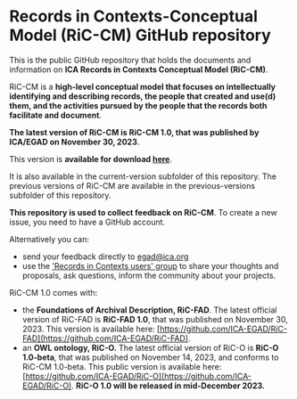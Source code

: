 # Records in Contexts-Conceptual Model (RiC-CM) GitHub repository

This is the public GitHub repository that holds the documents and information on **ICA Records in Contexts Conceptual Model (RiC-CM)**.

RiC-CM is a **high-level conceptual model that focuses on intellectually identifying and describing
records, the people that created and use(d) them, and the activities pursued by the people that
the records both facilitate and document**.

**The latest version of RiC-CM is RiC-CM 1.0, that was published by ICA/EGAD on November 30, 2023**. 

This version is **available for download [here](https://github.com/ICA-EGAD/RiC-CM/releases/tag/v1.0)**.

It is also available in the current-version subfolder of this repository. The previous versions of RiC-CM are available in the previous-versions subfolder of this repository.

**This repository is used to collect feedback on RiC-CM**. To create a new issue, you need to have a GitHub account. 

Alternatively you can:
- send your feedback directly to egad@ica.org
- use the ['Records in Contexts users' group](https://groups.google.com/g/Records_in_Contexts_users) to share your thoughts and proposals, ask questions, inform the community about your projects.

RiC-CM 1.0 comes with:
- the **Foundations of Archival Description, RiC-FAD**.
The latest official version of RiC-FAD is **RiC-FAD 1.0**, that was published on November 30, 2023. This version is available here: [https://github.com/ICA-EGAD/RiC-FAD](https://github.com/ICA-EGAD/RiC-FAD).
- an **OWL ontology, RiC-O.**
The latest official version of RiC-O is **RiC-O 1.0-beta**, that was published on November 14, 2023, and conforms to RiC-CM 1.0-beta. This public version is available here: [https://github.com/ICA-EGAD/RiC-O](https://github.com/ICA-EGAD/RiC-O). **RiC-O 1.0 will be released in mid-December 2023.**


